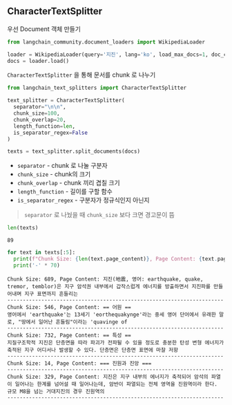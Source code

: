 ﻿## CharacterTextSplitter

우선 Document 객체 만들기

```py
from langchain_community.document_loaders import WikipediaLoader

loader = WikipediaLoader(query='지진', lang='ko', load_max_docs=1, doc_content_chars_max=40000)
docs = loader.load()
```

`CharacterTextSplitter` 을 통해 문서를 chunk 로 나누기

```py
from langchain_text_splitters import CharacterTextSplitter

text_splitter = CharacterTextSplitter(
  separator="\n\n",
  chunk_size=100,
  chunk_overlap=20,
  length_function=len,
  is_separator_regex=False
)

texts = text_splitter.split_documents(docs)
```

- `separator` - chunk 로 나눌 구분자
- `chunk_size` - chunk의 크기
- `chunk_overlap` - chunk 끼리 겹칠 크기
- `length_function` - 길이를 구할 함수
- `is_separator_regex` - 구분자가 정규식인지 아닌지

> `separator` 로 나눴을 때 `chunk_size` 보다 크면 경고문이 뜸

```py
len(texts)
```

```
89
```

```py
for text in texts[:5]:
  print(f"Chunk Size: {len(text.page_content)}, Page Content: {text.page_content[:100]}")
  print('-' * 70)
```

```
Chunk Size: 689, Page Content: 지진(地震, 영어: earthquake, quake, tremor, temblor)은 지구 암석권 내부에서 갑작스럽게 에너지를 방출하면서 지진파를 만들어내며 지구 표면까지 흔들리는
----------------------------------------------------------------------
Chunk Size: 546, Page Content: == 어원 ==
영어에서 'earthquake'는 13세기 'eorthequakynge'라는 중세 영어 단어에서 유래한 말로, "땅에서 일어난 흔들림"이라는 'quavinge of
----------------------------------------------------------------------
Chunk Size: 732, Page Content: == 특성 ==
지질구조학적 지진은 단층면을 따라 파괴가 전파될 수 있을 정도로 충분한 탄성 변형 에너지가 축적된 지구 어디서나 발생할 수 있다. 단층면은 단층면 표면에 마찰 저항
----------------------------------------------------------------------
Chunk Size: 14, Page Content: === 진원과 진앙 ===
----------------------------------------------------------------------
Chunk Size: 329, Page Content: 지진은 지구 내부의 에너지가 축적되어 암석의 파열이 일어나는 한계를 넘어설 때 일어나는데, 암반이 파열되는 전체 영역을 진원역이라 한다. 규모 M8을 넘는 거대지진의 경우 진원역의
----------------------------------------------------------------------
```
